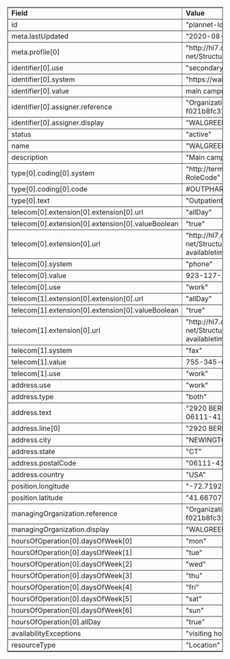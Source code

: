 <table border="1"><tr><td><b>Field</b></td><td><b>Value</b></td></tr>
<tr><td>id</td><td>
"plannet-location-PCY-0002012"
</td></tr>
<tr><td>meta.lastUpdated</td><td>
"2020-08-17T10:03:10Z"
</td></tr>
<tr><td>meta.profile[0]</td><td>"http://hl7.org/fhir/us/davinci-pdex-plan-net/StructureDefinition/plannet-Location"</td>
<tr><td>identifier[0].use</td><td>
"secondary"
</td></tr>
<tr><td>identifier[0].system</td><td>
"https://walgreens-07047.com"
</td></tr>
<tr><td>identifier[0].value</td><td>
main campus
</td></tr>
<tr><td>identifier[0].assigner.reference</td><td>
"Organization/plannet-organization-f021b8fc3135592c53d50ef64"
</td></tr>
<tr><td>identifier[0].assigner.display</td><td>
"WALGREENS"
</td></tr>
<tr><td>status</td><td>
"active"
</td></tr>
<tr><td>name</td><td>
"WALGREENS #07047"
</td></tr>
<tr><td>description</td><td>
"Main campus of WALGREENS #07047"
</td></tr>
<tr><td>type[0].coding[0].system</td><td>
"http://terminology.hl7.org/CodeSystem/v3-RoleCode"
</td></tr>
<tr><td>type[0].coding[0].code</td><td>
#OUTPHARM
</td></tr>
<tr><td>type[0].text</td><td>
"Outpatient pharmacy"
</td></tr>
<tr><td>telecom[0].extension[0].extension[0].url</td><td>
"allDay"
</td></tr>
<tr><td>telecom[0].extension[0].extension[0].valueBoolean</td><td>
"true"
</td></tr>
<tr><td>telecom[0].extension[0].url</td><td>
"http://hl7.org/fhir/us/davinci-pdex-plan-net/StructureDefinition/contactpoint-availabletime"
</td></tr>
<tr><td>telecom[0].system</td><td>
"phone"
</td></tr>
<tr><td>telecom[0].value</td><td>
923-127-1432 x63075
</td></tr>
<tr><td>telecom[0].use</td><td>
"work"
</td></tr>
<tr><td>telecom[1].extension[0].extension[0].url</td><td>
"allDay"
</td></tr>
<tr><td>telecom[1].extension[0].extension[0].valueBoolean</td><td>
"true"
</td></tr>
<tr><td>telecom[1].extension[0].url</td><td>
"http://hl7.org/fhir/us/davinci-pdex-plan-net/StructureDefinition/contactpoint-availabletime"
</td></tr>
<tr><td>telecom[1].system</td><td>
"fax"
</td></tr>
<tr><td>telecom[1].value</td><td>
755-345-0531
</td></tr>
<tr><td>telecom[1].use</td><td>
"work"
</td></tr>
<tr><td>address.use</td><td>
"work"
</td></tr>
<tr><td>address.type</td><td>
"both"
</td></tr>
<tr><td>address.text</td><td>
"2920 BERLIN TPKE, NEWINGTON, CT 06111-4116"
</td></tr>
<tr><td>address.line[0]</td><td>"2920 BERLIN TPKE"</td>
<tr><td>address.city</td><td>
"NEWINGTON"
</td></tr>
<tr><td>address.state</td><td>
"CT"
</td></tr>
<tr><td>address.postalCode</td><td>
"06111-4116"
</td></tr>
<tr><td>address.country</td><td>
"USA"
</td></tr>
<tr><td>position.longitude</td><td>
"-72.71922"
</td></tr>
<tr><td>position.latitude</td><td>
"41.66707"
</td></tr>
<tr><td>managingOrganization.reference</td><td>
"Organization/plannet-organization-f021b8fc3135592c53d50ef64"
</td></tr>
<tr><td>managingOrganization.display</td><td>
"WALGREENS"
</td></tr>
<tr><td>hoursOfOperation[0].daysOfWeek[0]</td><td>"mon"</td>
<tr><td>hoursOfOperation[0].daysOfWeek[1]</td><td>"tue"</td>
<tr><td>hoursOfOperation[0].daysOfWeek[2]</td><td>"wed"</td>
<tr><td>hoursOfOperation[0].daysOfWeek[3]</td><td>"thu"</td>
<tr><td>hoursOfOperation[0].daysOfWeek[4]</td><td>"fri"</td>
<tr><td>hoursOfOperation[0].daysOfWeek[5]</td><td>"sat"</td>
<tr><td>hoursOfOperation[0].daysOfWeek[6]</td><td>"sun"</td>
<tr><td>hoursOfOperation[0].allDay</td><td>
"true"
</td></tr>
<tr><td>availabilityExceptions</td><td>
"visiting hours from 6:00 am - 10:00 pm"
</td></tr>
<tr><td>resourceType</td><td>
"Location"
</td></tr>
</table>
